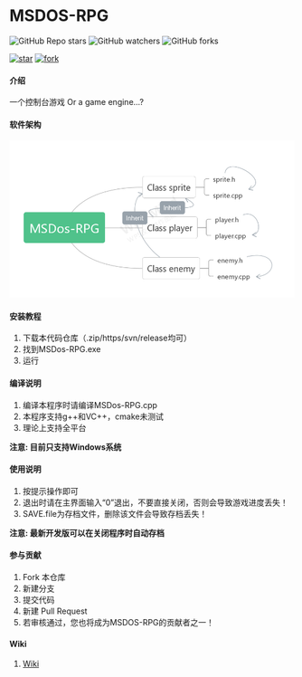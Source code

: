 # MSDOS-RPG

![GitHub Repo stars](https://img.shields.io/github/stars/GLgele/msdos-rpg?style=social)
![GitHub watchers](https://img.shields.io/github/watchers/GLgele/msdos-rpg?style=social)
![GitHub forks](https://img.shields.io/github/forks/GLgele/msdos-rpg?style=social)

[![star](https://gitee.com/GLgele/msdos-game/badge/star.svg?theme=white)](https://gitee.com/GLgele/msdos-game/stargazers)
[![fork](https://gitee.com/GLgele/msdos-game/badge/fork.svg?theme=white)](https://gitee.com/GLgele/msdos-game/members)

#### 介绍
一个控制台游戏
Or a game engine...?

#### 软件架构
![架构](img/jiagou.png)

#### 安装教程

1.  下载本代码仓库（.zip/https/svn/release均可）
2.  找到MSDos-RPG.exe
3.  运行

#### 编译说明
1. 编译本程序时请编译MSDos-RPG.cpp
2. 本程序支持g++和VC++，cmake未测试
3. 理论上支持全平台

**注意:  目前只支持Windows系统**

#### 使用说明

1.  按提示操作即可
2.  退出时请在主界面输入“0”退出，不要直接关闭，否则会导致游戏进度丢失！
3.  SAVE.file为存档文件，删除该文件会导致存档丢失！

**注意:  最新开发版可以在关闭程序时自动存档**

#### 参与贡献

1.  Fork 本仓库
2.  新建分支
3.  提交代码
4.  新建 Pull Request
5.  若审核通过，您也将成为MSDOS-RPG的贡献者之一！

#### Wiki

1. [Wiki](https://github.com/GLgele/msdos-rpg/wiki)
